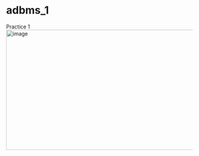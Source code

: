 # adbms_1
Practice 1
<img width="1356" height="325" alt="image" src="https://github.com/user-attachments/assets/70c421e7-0815-4359-8cc8-ef25fe75a740" />
